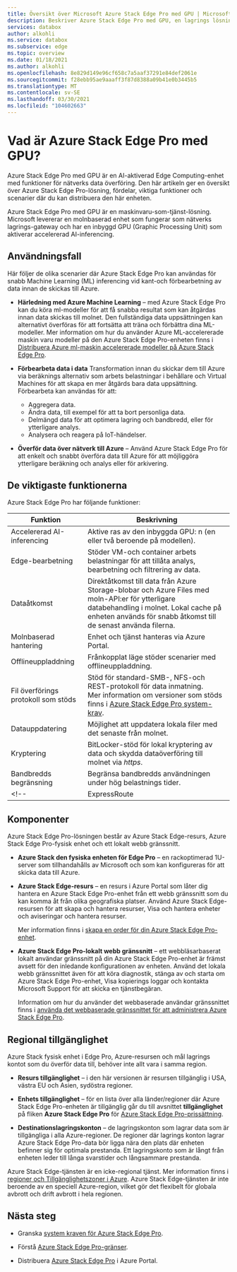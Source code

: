 ```yaml
---
title: Översikt över Microsoft Azure Stack Edge Pro med GPU | Microsoft Docs
description: Beskriver Azure Stack Edge Pro med GPU, en lagrings lösning som använder en fysisk enhet för nätverks baserad överföring till Azure.
services: databox
author: alkohli
ms.service: databox
ms.subservice: edge
ms.topic: overview
ms.date: 01/18/2021
ms.author: alkohli
ms.openlocfilehash: 8e829d149e96cf658c7a5aaf37291e84def2061e
ms.sourcegitcommit: f28ebb95ae9aaaff3f87d8388a09b41e0b3445b5
ms.translationtype: MT
ms.contentlocale: sv-SE
ms.lasthandoff: 03/30/2021
ms.locfileid: "104602663"
---
```

# <a name="what-is-azure-stack-edge-pro-with-gpu"></a>Vad är Azure Stack Edge Pro med GPU?

Azure Stack Edge Pro med GPU är en AI-aktiverad Edge Computing-enhet med funktioner för nätverks data överföring. Den här artikeln ger en översikt över Azure Stack Edge Pro-lösning, fördelar, viktiga funktioner och scenarier där du kan distribuera den här enheten.

Azure Stack Edge Pro med GPU är en maskinvaru-som-tjänst-lösning. Microsoft levererar en molnbaserad enhet som fungerar som nätverks lagrings-gateway och har en inbyggd GPU (Graphic Processing Unit) som aktiverar accelererad AI-inferencing. 

## <a name="use-cases"></a>Användningsfall

Här följer de olika scenarier där Azure Stack Edge Pro kan användas för snabb Machine Learning (ML) inferencing vid kant-och förbearbetning av data innan de skickas till Azure.

- **Härledning med Azure Machine Learning** – med Azure Stack Edge Pro kan du köra ml-modeller för att få snabba resultat som kan åtgärdas innan data skickas till molnet. Den fullständiga data uppsättningen kan alternativt överföras för att fortsätta att träna och förbättra dina ML-modeller. Mer information om hur du använder Azure ML-accelererade maskin varu modeller på den Azure Stack Edge Pro-enheten finns i [Distribuera Azure ml-maskin accelererade modeller på Azure Stack Edge Pro](../machine-learning/how-to-deploy-fpga-web-service.md#deploy-to-a-local-edge-server).

- **Förbearbeta data i data** Transformation innan du skickar dem till Azure via beräknings alternativ som arbets belastningar i behållare och Virtual Machines för att skapa en mer åtgärds bara data uppsättning. Förbearbeta kan användas för att: 

    - Aggregera data.
    - Ändra data, till exempel för att ta bort personliga data.
    - Delmängd data för att optimera lagring och bandbredd, eller för ytterligare analys.
    - Analysera och reagera på IoT-händelser. 

- **Överför data över nätverk till Azure** – Använd Azure Stack Edge Pro för att enkelt och snabbt överföra data till Azure för att möjliggöra ytterligare beräkning och analys eller för arkivering. 

## <a name="key-capabilities"></a>De viktigaste funktionerna

Azure Stack Edge Pro har följande funktioner:

|Funktion |Beskrivning  |
|---------|---------|
|Accelererad AI-inferencing| Aktive ras av den inbyggda GPU: n (en eller två beroende på modellen).|
|Edge-bearbetning      |Stöder VM-och container arbets belastningar för att tillåta analys, bearbetning och filtrering av data. |
|Dataåtkomst     | Direktåtkomst till data från Azure Storage-blobar och Azure Files med moln-API:er för ytterligare databehandling i molnet. Lokal cache på enheten används för snabb åtkomst till de senast använda filerna.|
|Molnbaserad hantering     |Enhet och tjänst hanteras via Azure Portal.  |
|Offlineuppladdning     | Frånkopplat läge stöder scenarier med offlineuppladdning.|
|Fil överförings protokoll som stöds      | Stöd för standard-SMB-, NFS-och REST-protokoll för data inmatning. <br> Mer information om versioner som stöds finns i [Azure Stack Edge Pro system-krav](azure-stack-edge-system-requirements.md).|
|Datauppdatering     | Möjlighet att uppdatera lokala filer med det senaste från molnet.|
|Kryptering    | BitLocker-stöd för lokal kryptering av data och skydda dataöverföring till molnet via *https*.|
|Bandbredds begränsning| Begränsa bandbredds användningen under hög belastnings tider.|
<!--|ExpressRoute | Säkerhet har lagts till via ExpressRoute. Använd peering-konfiguration där trafik från lokala enheter till moln lagrings slut punkter överförs över ExpressRoute. Mer information finns i [Översikt över ExpressRoute](../expressroute/expressroute-introduction.md).|-->

## <a name="components"></a>Komponenter

Azure Stack Edge Pro-lösningen består av Azure Stack Edge-resurs, Azure Stack Edge Pro-fysisk enhet och ett lokalt webb gränssnitt.

* **Azure Stack den fysiska enheten för Edge Pro** – en rackoptimerad 1U-server som tillhandahålls av Microsoft och som kan konfigureras för att skicka data till Azure.
    
* **Azure Stack Edge-resurs** – en resurs i Azure Portal som låter dig hantera en Azure Stack Edge Pro-enhet från ett webb gränssnitt som du kan komma åt från olika geografiska platser. Använd Azure Stack Edge-resursen för att skapa och hantera resurser, Visa och hantera enheter och aviseringar och hantera resurser.  

    Mer information finns i [skapa en order för din Azure Stack Edge Pro-enhet](azure-stack-edge-gpu-deploy-prep.md#create-a-new-resource).

* **Azure Stack Edge Pro-lokalt webb gränssnitt** – ett webbläsarbaserat lokalt användar gränssnitt på din Azure Stack Edge Pro-enhet är främst avsett för den inledande konfigurationen av enheten. Använd det lokala webb gränssnittet även för att köra diagnostik, stänga av och starta om Azure Stack Edge Pro-enhet, Visa kopierings loggar och kontakta Microsoft Support för att skicka en tjänstbegäran.

    Information om hur du använder det webbaserade användar gränssnittet finns i [använda det webbaserade gränssnittet för att administrera Azure Stack Edge Pro](azure-stack-edge-manage-access-power-connectivity-mode.md).

## <a name="region-availability"></a>Regional tillgänglighet

Azure Stack fysisk enhet i Edge Pro, Azure-resursen och mål lagrings kontot som du överför data till, behöver inte allt vara i samma region.

- **Resurs tillgänglighet** – i den här versionen är resursen tillgänglig i USA, västra EU och Asien, sydöstra regioner.

- **Enhets tillgänglighet** – för en lista över alla länder/regioner där Azure Stack Edge Pro-enheten är tillgänglig går du till avsnittet **tillgänglighet** på fliken **Azure Stack Edge Pro** för [Azure Stack Edge Pro-prissättning](https://azure.microsoft.com/pricing/details/azure-stack/edge/#azureStackEdgePro).
    
- **Destinationslagringskonton** – de lagringskonton som lagrar data som är tillgängliga i alla Azure-regioner. De regioner där lagrings konton lagrar Azure Stack Edge Pro-data bör ligga nära den plats där enheten befinner sig för optimala prestanda. Ett lagringskonto som är långt från enheten leder till långa svarstider och långsammare prestanda.

Azure Stack Edge-tjänsten är en icke-regional tjänst. Mer information finns i [regioner och Tillgänglighetszoner i Azure](https://docs.microsoft.com/azure/availability-zones/az-overview). Azure Stack Edge-tjänsten är inte beroende av en speciell Azure-region, vilket gör det flexibelt för globala avbrott och drift avbrott i hela regionen.

## <a name="next-steps"></a>Nästa steg

- Granska [system kraven för Azure Stack Edge Pro](azure-stack-edge-gpu-system-requirements.md).

- Förstå [Azure Stack Edge Pro-gränser](azure-stack-edge-limits.md).
- Distribuera [Azure Stack Edge Pro](azure-stack-edge-gpu-deploy-prep.md) i Azure Portal.
